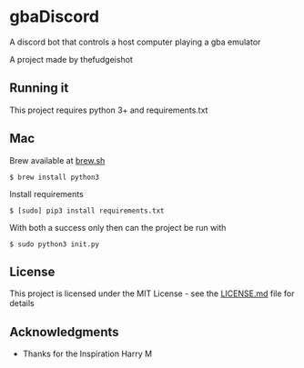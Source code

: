 # gbaDiscord

A discord bot that controls a host computer playing a gba emulator

A project made by thefudgeishot


## Running it
This project requires python 3+ and requirements.txt


## Mac

Brew available at [brew.sh](https://brew.sh)

```
$ brew install python3
```

Install requirements

```
$ [sudo] pip3 install requirements.txt
```

With both a success only then can the project be run with

```
$ sudo python3 init.py
```


## License

This project is licensed under the MIT License - see the [LICENSE.md](LICENSE.md) file for details

## Acknowledgments

* Thanks for the Inspiration Harry M
